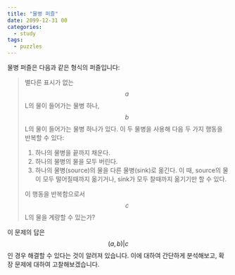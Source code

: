 ```yaml
---
title: "물병 퍼즐"
date: 2099-12-31 00
categories:
  - study
tags:
  - puzzles
---
```


물병 퍼즐은 다음과 같은 형식의 퍼즐입니다:

> 별다른 표시가 없는 $$a$$L의 물이 들어가는 물병 하나, $$b$$L의 물이 들어가는 물병 하나가 있다. 이 두 물병을 사용해 다음 두 가지 행동을 반복할 수 있다:
>
> 1. 하나의 물병을 끝까지 채운다.
> 2. 하나의 물병의 물을 모두 버린다.
> 3. 하나의 물병(source)의 물을 다른 물병(sink)로 옮긴다. 이 때, source의 물이 모두 떨어질때까지 옮기거나, sink가 모두 찰때까지 옮기기만 할 수 있다.
>
> 이 행동을 반복함으로서 $$c$$L의 물을 계량할 수 있는가?

이 문제의 답은 $$(a,b)|c$$인 경우 해결할 수 있다는 것이 알려져 있습니다. 이에 대하여 간단하게 분석해보고, 확장 문제에 대하여 고찰해보겠습니다.

# 